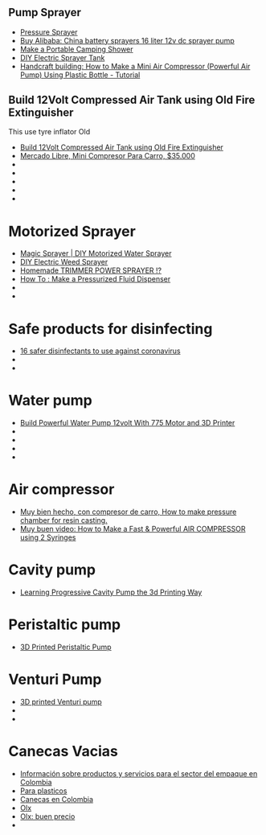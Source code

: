 #

## Pump Sprayer
- [Pressure Sprayer](https://www.youtube.com/watch?v=DE6WF3NN9Mk)
- [Buy Alibaba: China battery sprayers 16 liter 12v dc sprayer pump ](https://www.alibaba.com/product-detail/China-battery-sprayers-16-liter-12v_60340956728.html?spm=a2700.7724857.normalList.2.7d0b64bdjVBXxL)
- [Make a Portable Camping Shower](https://www.instructables.com/id/Make-a-Portable-Camping-Shower/)
- [DIY Electric Sprayer Tank](https://www.instructables.com/id/DIY-Electric-Sprayer-Tank/)
- [Handcraft building: How to Make a Mini Air Compressor (Powerful Air Pump) Using Plastic Bottle - Tutorial](https://www.youtube.com/watch?v=sYIxnmoMS1U)

## Build 12Volt Compressed Air Tank using Old Fire Extinguisher
This use tyre inflator
Old 


- [Build 12Volt Compressed Air Tank using Old Fire Extinguisher](https://www.youtube.com/watch?v=LufOrt5yoJU)
- [Mercado Libre, Mini Compresor Para Carro, $35.000](https://articulo.mercadolibre.com.co/MCO-538196464-mini-compresor-para-carro-_JM?matt_tool=68802118&matt_word&gclid=CjwKCAjwpqv0BRABEiwA-TySwZ5vsXZq5myOmtgGu4S7tS4HQkQ8G9Uhv17V9bTJ-xHvf9eoOJhtDBoCcuUQAvD_BwE&quantity=1)
- []()
- []()
- []()
- []()
- []()

# Motorized Sprayer
- [Magic Sprayer | DIY Motorized Water Sprayer](https://www.youtube.com/watch?v=a8K3ngKuIjY)
- [DIY Electric Weed Sprayer](https://www.youtube.com/watch?v=fu1uD8TS7G8)
- [Homemade TRIMMER POWER SPRAYER !?](https://www.youtube.com/watch?v=kalb_TdqzJw)
- [How To : Make a Pressurized Fluid Dispenser](https://www.youtube.com/watch?v=VbNhswhnvuA)
- []()
- []()


# Safe products for disinfecting
- [16 safer disinfectants to use against coronavirus](https://www.treehugger.com/cleaning-organizing/safe-effective-cleaning-products-coronavirus.html)
- []()
- []()



# Water pump
- [Build Powerful Water Pump 12volt With 775 Motor and 3D Printer](https://www.youtube.com/watch?v=2nQBoQ3HucM)
- []()
- []()
- []()
- []()

# Air compressor
- [Muy bien hecho, con compresor de carro, How to make pressure chamber for resin casting.](https://www.youtube.com/watch?v=RO2_QUUCA2U)
- [Muy buen video: How to Make a Fast & Powerful AIR COMPRESSOR using 2 Syringes](https://www.youtube.com/watch?v=PhnWjmxSddw)

# Cavity pump
- [Learning Progressive Cavity Pump the 3d Printing Way](https://www.instructables.com/id/Learning-progressive-cavity-pump-the-3d-printing-w/)

# Peristaltic pump
- [3D Printed Peristaltic Pump](https://www.reddit.com/r/3Dprinting/comments/3rddct/3d_printed_peristaltic_pump/)

# Venturi Pump
- [3D printed Venturi pump](http://fenneclabs.net/index.php/2019/01/22/3d-printed-venturi-pump/)
- []()
- []()


# Canecas Vacias
- [Información sobre productos y servicios para el sector del empaque en Colombia](http://www.catalogodelempaque.com/productos+15000001+15000024+15000037)
- [Para plasticos](http://paraplasticos.com/)
- [Canecas en Colombia](https://www.olx.com.co/herramientas_c1062/q-canecas)
- [Olx](https://www.olx.com.co/item/canecas-plasticas-con-tapa-5-galones-30-und-iid-1101305490)
- [Olx: buen precio](https://www.olx.com.co/item/35000-garrafas-canecas-15-galones-selladas-iid-946495762)
- []()




